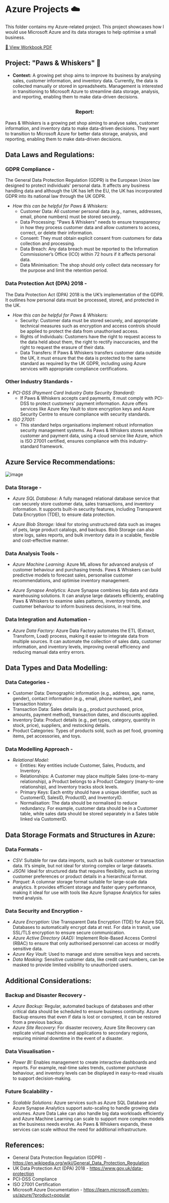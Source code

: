 # Azure Projects ☁️ 


This folder contains my Azure-related project. This project showcases how I would use Microsoft Azure and its data storages to help optimise a small business. 

[📂 View Workbook PDF](https://github.com/amnah-b/Amnah-JustITPortfolio2025/blob/main/Azure/Amnah_Bibi_Data_Technician_Workbook_Week_4.pdf)

## **Project: "Paws & Whiskers" 🐾**   
- **Context:** A growing pet shop aims to improve its business by analysing sales, customer information, and inventory data. Currently, the data is collected manually or stored in spreadsheets. Management is interested in transitioning to Microsoft Azure to streamline data storage, analysis, and reporting, enabling them to make data-driven decisions.  


## <h3 align="center">Report:</h3>
  
Paws & Whiskers is a growing pet shop aiming to analyse sales, customer information, and inventory data to make data-driven decisions. They want to transition to Microsoft Azure for better data storage, analysis, and reporting, enabling them to make data-driven decisions.  



## Data Laws and Regulations:

### GDPR Compliance -
The General Data Protection Regulation (GDPR) is the European Union law designed to protect individuals' personal data. It affects any business handling data and although the UK has left the EU, the UK has incorporated GDPR into its national law through the UK GDPR.

- *How this can be helpful for Paws & Whiskers:*   
   - Customer Data: All customer personal data (e.g., names, addresses, email, phone numbers) must be stored securely.
   - Data Processing: "Paws & Whiskers" needs to ensure transparency in how they process customer data and allow customers to access, correct, or delete their information.
   - Consent: They must obtain explicit consent from customers for data collection and processing.
   - Data Breach: Any data breach must be reported to the Information Commissioner’s Office (ICO) within 72 hours if it affects personal data.
   - Data Minimisation: The shop should only collect data necessary for the purpose and limit the retention period.

### Data Protection Act (DPA) 2018 -
The Data Protection Act (DPA) 2018 is the UK’s implementation of the GDPR. It outlines how personal data must be processed, stored, and protected in the UK.  

- *How this can be helpful for Paws & Whiskers:*
   - Security: Customer data must be stored securely, and appropriate technical measures such as encryption and access controls should be applied to protect the data from unauthorised access.
   - Rights of Individuals: Customers have the right to request access to the data held about them, the right to rectify inaccuracies, and the right to request the erasure of their data.
   - Data Transfers: If Paws & Whiskers transfers customer data outside the UK, it must ensure that the data is protected to the same standard as required by the UK GDPR, including using Azure services with appropriate compliance certifications.

### Other Industry Standards - 
- *PCI-DSS (Payment Card Industry Data Security Standard):*
   - If Paws & Whiskers accepts card payments, it must comply with PCI-DSS to protect customers' payment information. Azure offers services like Azure Key Vault to store encryption keys and Azure Security Centre to ensure compliance with security standards.
- *ISO 27001:*
   - This standard helps organisations implement robust information security management systems. As Paws & Whiskers stores sensitive customer and payment data, using a cloud service like Azure, which is ISO 27001 certified, ensures compliance with this industry-standard framework.  



## Azure Service Recommendations: 
 
![image](https://github.com/user-attachments/assets/63e50c5f-24bf-45e5-a9cf-50602a8db5e9)

### Data Storage - 
- *Azure SQL Database:*
A fully managed relational database service that can securely store customer data, sales transactions, and inventory information. It supports built-in security features, including Transparent Data Encryption (TDE), to ensure data protection.

- *Azure Blob Storage:*
Ideal for storing unstructured data such as images of pets, large product catalogs, and backups. Blob Storage can also store logs, sales reports, and bulk inventory data in a scalable, flexible and cost-effective manner.

### Data Analysis Tools - 
- *Azure Machine Learning:*
Azure ML allows for advanced analysis of customer behaviour and purchasing trends. Paws & Whiskers can build predictive models to forecast sales, personalise customer recommendations, and optimise inventory management.

- *Azure Synapse Analytics:*
Azure Synapse combines big data and data warehousing solutions. It can analyse large datasets efficiently, enabling Paws & Whiskers to examine sales patterns, inventory trends, and customer behaviour to inform business decisions, in real time.

### Data Integration and Automation - 
- *Azure Data Factory:*
Azure Data Factory automates the ETL (Extract, Transform, Load) process, making it easier to integrate data from multiple sources. It can automate the collection of sales data, customer information, and inventory levels, improving overall efficiency and reducing manual data entry errors.  



## Data Types and Data Modelling:

### Data Categories - 
- Customer Data: Demographic information (e.g., address, age, name, gender), contact information (e.g., email, phone number), and transaction history.
- Transaction Data: Sales details (e.g., product purchased, price, amounts, payment method), transaction dates, and discounts applied. 
- Inventory Data: Product details (e.g., pet types, category, quantity in stock, price), suppliers, and restocking details.
- Product Categories: Types of products sold, such as pet food, grooming items, pet accessories, and toys.

### Data Modelling Approach - 
- *Relational Model:*
   - Entities: Key entities include Customer, Sales, Products, and Inventory.
   - Relationships: A Customer may place multiple Sales (one-to-many relationship), a Product belongs to a Product Category (many-to-one relationship), and Inventory tracks stock levels.
   - Primary Keys: Each entity should have a unique identifier, such as CustomerID, SalesID, ProductID, and InventoryID.
   - Normalisation: The data should be normalised to reduce redundancy. For example, customer data should be in a Customer table, while sales data should be stored separately in a Sales table linked via CustomerID.  



## Data Storage Formats and Structures in Azure:

### Data Formats - 
- *CSV:* Suitable for raw data imports, such as bulk customer or transaction data. It’s simple, but not ideal for storing complex or large datasets.
- *JSON:* Ideal for structured data that requires flexibility, such as storing customer preferences or product details in a hierarchical format.
- *Parquet:* A columnar storage format suitable for large-scale data analytics. It provides efficient storage and faster query performance, making it ideal for use with tools like Azure Synapse Analytics for sales trend analysis.

### Data Security and Encryption - 
- *Azure Encryption:* Use Transparent Data Encryption (TDE) for Azure SQL Databases to automatically encrypt data at rest. For data in transit, use SSL/TLS encryption to ensure secure communication.
- *Azure Active Directory (AAD):* Implement Role-Based Access Control (RBAC) to ensure that only authorised personnel can access or modify sensitive data.
- *Azure Key Vault:* Used to manage and store sensitive keys and secrets.
- *Data Masking:* Sensitive customer data, like credit card numbers, can be masked to provide limited visibility to unauthorized users.



## Additional Considerations:

### Backup and Disaster Recovery - 
- *Azure Backup:* Regular, automated backups of databases and other critical data should be scheduled to ensure business continuity. Azure Backup ensures that even if data is lost or corrupted, it can be restored from a previous backup.
-	*Azure Site Recovery:* For disaster recovery, Azure Site Recovery can replicate virtual machines and applications to secondary regions, ensuring minimal downtime in the event of a disaster.

### Data Visualisation - 
- *Power BI:*
Enables management to create interactive dashboards and reports. For example, real-time sales trends, customer purchase behaviour, and inventory levels can be displayed in easy-to-read visuals to support decision-making.

### Future Scalability - 
- *Scalable Solutions:* Azure services such as Azure SQL Database and Azure Synapse Analytics support auto-scaling to handle growing data volumes. Azure Data Lake can also handle big data workloads efficiently and Azure Machine Learning can scale to support more complex models as the business needs evolve. As Paws & Whiskers expands, these services can scale without the need for additional infrastructure.   



## References:
- General Data Protection Regulation (GDPR) - https://en.wikipedia.org/wiki/General_Data_Protection_Regulation
- UK Data Protection Act (DPA) 2018 - https://www.gov.uk/data-protection
- PCI-DSS Compliance
- ISO 27001 Certification
- Microsoft Azure Documentation - https://learn.microsoft.com/en-us/azure/?product=popular

